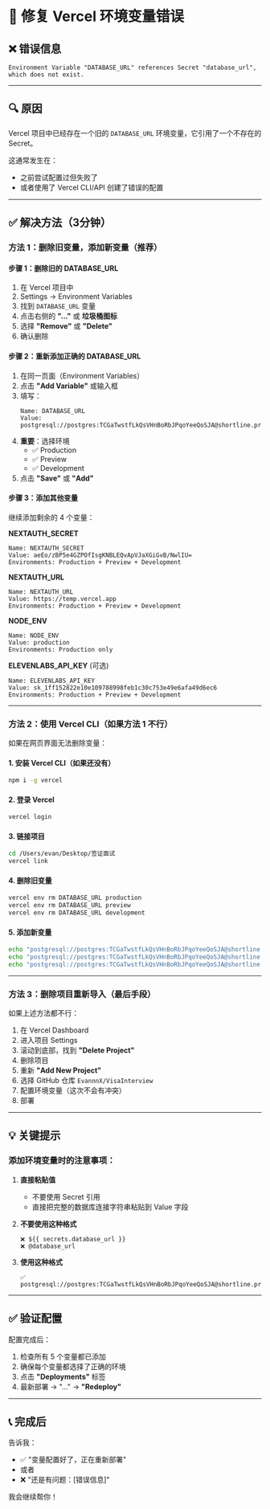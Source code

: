 # 🔧 修复 Vercel 环境变量错误

## ❌ 错误信息
```
Environment Variable "DATABASE_URL" references Secret "database_url", which does not exist.
```

---

## 🔍 原因

Vercel 项目中已经存在一个旧的 `DATABASE_URL` 环境变量，它引用了一个不存在的 Secret。

这通常发生在：
- 之前尝试配置过但失败了
- 或者使用了 Vercel CLI/API 创建了错误的配置

---

## ✅ 解决方法（3分钟）

### 方法 1：删除旧变量，添加新变量（推荐）

#### 步骤 1：删除旧的 DATABASE_URL

1. 在 Vercel 项目中
2. Settings → Environment Variables
3. 找到 `DATABASE_URL` 变量
4. 点击右侧的 **"..."** 或 **垃圾桶图标**
5. 选择 **"Remove"** 或 **"Delete"**
6. 确认删除

#### 步骤 2：重新添加正确的 DATABASE_URL

1. 在同一页面（Environment Variables）
2. 点击 **"Add Variable"** 或输入框
3. 填写：
   ```
   Name: DATABASE_URL
   Value: postgresql://postgres:TCGaTwstfLkQsVHnBoRbJPqoYeeQoSJA@shortline.proxy.rlwy.net:36230/railway
   ```
4. **重要**：选择环境
   - ✅ Production
   - ✅ Preview  
   - ✅ Development
5. 点击 **"Save"** 或 **"Add"**

#### 步骤 3：添加其他变量

继续添加剩余的 4 个变量：

**NEXTAUTH_SECRET**
```
Name: NEXTAUTH_SECRET
Value: aeEo/zBP5e4GZPOfIsgKNBLEQvApVJaXGiGvB/NwlIU=
Environments: Production + Preview + Development
```

**NEXTAUTH_URL**
```
Name: NEXTAUTH_URL
Value: https://temp.vercel.app
Environments: Production + Preview + Development
```

**NODE_ENV**
```
Name: NODE_ENV
Value: production
Environments: Production only
```

**ELEVENLABS_API_KEY** (可选)
```
Name: ELEVENLABS_API_KEY
Value: sk_1ff152822e10e109788998feb1c30c753e49e6afa49d6ec6
Environments: Production + Preview + Development
```

---

### 方法 2：使用 Vercel CLI（如果方法 1 不行）

如果在网页界面无法删除变量：

#### 1. 安装 Vercel CLI（如果还没有）
```bash
npm i -g vercel
```

#### 2. 登录 Vercel
```bash
vercel login
```

#### 3. 链接项目
```bash
cd /Users/evan/Desktop/签证面试
vercel link
```

#### 4. 删除旧变量
```bash
vercel env rm DATABASE_URL production
vercel env rm DATABASE_URL preview
vercel env rm DATABASE_URL development
```

#### 5. 添加新变量
```bash
echo "postgresql://postgres:TCGaTwstfLkQsVHnBoRbJPqoYeeQoSJA@shortline.proxy.rlwy.net:36230/railway" | vercel env add DATABASE_URL production
echo "postgresql://postgres:TCGaTwstfLkQsVHnBoRbJPqoYeeQoSJA@shortline.proxy.rlwy.net:36230/railway" | vercel env add DATABASE_URL preview
echo "postgresql://postgres:TCGaTwstfLkQsVHnBoRbJPqoYeeQoSJA@shortline.proxy.rlwy.net:36230/railway" | vercel env add DATABASE_URL development
```

---

### 方法 3：删除项目重新导入（最后手段）

如果上述方法都不行：

1. 在 Vercel Dashboard
2. 进入项目 Settings
3. 滚动到底部，找到 **"Delete Project"**
4. 删除项目
5. 重新 **"Add New Project"**
6. 选择 GitHub 仓库 `EvannnX/VisaInterview`
7. 配置环境变量（这次不会有冲突）
8. 部署

---

## 💡 关键提示

### 添加环境变量时的注意事项：

1. **直接粘贴值**
   - 不要使用 Secret 引用
   - 直接把完整的数据库连接字符串粘贴到 Value 字段

2. **不要使用这种格式**
   ```
   ❌ ${{ secrets.database_url }}
   ❌ @database_url
   ```

3. **使用这种格式**
   ```
   ✅ postgresql://postgres:TCGaTwstfLkQsVHnBoRbJPqoYeeQoSJA@shortline.proxy.rlwy.net:36230/railway
   ```

---

## ✅ 验证配置

配置完成后：

1. 检查所有 5 个变量都已添加
2. 确保每个变量都选择了正确的环境
3. 点击 **"Deployments"** 标签
4. 最新部署 → "..." → **"Redeploy"**

---

## 📞 完成后

告诉我：
- ✅ "变量配置好了，正在重新部署"
- 或者
- ❌ "还是有问题：[错误信息]"

我会继续帮你！
